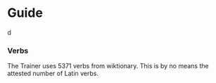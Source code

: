 # Guide 
d

### Verbs

The Trainer uses 5371 verbs from wiktionary. This is by no means the attested number of Latin verbs. 
